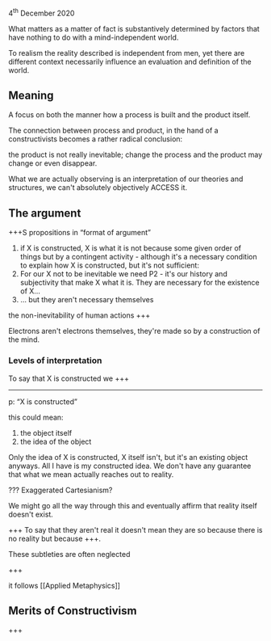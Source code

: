 <p class="date">4<sup>th</sup> December 2020</p>

What matters as a matter of fact is substantively determined by factors that have nothing to do with a mind-independent world.

To realism the reality described is independent from men, yet there are different context necessarily influence an evaluation and definition of the world.

## Meaning

A focus on both the manner how a process is built and the product itself.

The connection between process and product, in the hand of a constructivists becomes a rather radical conclusion:

the product is not really inevitable; change the process and the product may change or even disappear.

What we are actually observing is an interpretation of our theories and structures, we can't absolutely objectively ACCESS it.

## The argument

+++S propositions in “format of argument”

1. if X is constructed, X is what it is not because some given order of things but by a contingent activity - although it's a necessary condition to explain how X is constructed, but it's not sufficient:
2. For our X not to be inevitable we need P2 - it's our history and subjectivity that make X what it is. They are necessary for the existence of X…
3. … but they aren't necessary themselves

the non-inevitability of human actions +++

Electrons aren't electrons themselves, they're made so by a construction of the mind.

### Levels of interpretation

To say that X is constructed we +++

---

p: <q>X is constructed</q>

this could mean:
1. the object itself
1. the idea of the object

Only the idea of X is constructed, X itself isn't, but it's an existing object anyways. All I have is my constructed idea. We don't have any guarantee that what we mean actually reaches out to reality.

??? Exaggerated Cartesianism?

We might go all the way through this and eventually affirm that reality itself doesn't exist.

+++ To say that they aren't real it doesn't mean they are so because there is no reality but because +++.

These subtleties are often neglected

+++

it follows [[Applied Metaphysics]]

## Merits of Constructivism

+++